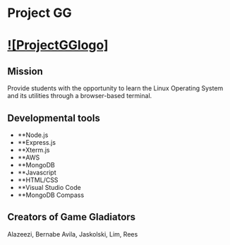 # Project GG
# [![ProjectGGlogo]](https://github.com/noahjaskolski/ProjectGG/blob/main/src/img/Project-GG-logos.jpeg?raw=true)

## Mission
Provide students with the opportunity to learn the Linux Operating System and its utilities through a browser-based terminal.

## Developmental tools
- **Node.js
- **Express.js
- **Xterm.js
- **AWS
- **MongoDB
- **Javascript
- **HTML/CSS
- **Visual Studio Code
- **MongoDB Compass

## Creators of Game Gladiators
Alazeezi, Bernabe Avila, Jaskolski, Lim, Rees 